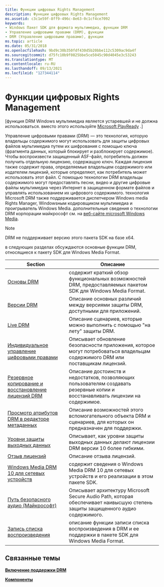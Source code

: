 ```yaml
---
title: Функции цифровых Rights Management
description: Функции цифровых Rights Management
ms.assetid: c3c1e59f-8ff9-496c-8e63-0c1cf4ce7092
keywords:
- Windows Пакет SDK для формата мультимедиа, функции DRM
- Управление цифровыми правами (DRM), функции
- DRM (Управление цифровыми правами), функции
ms.topic: article
ms.date: 05/31/2018
ms.openlocfilehash: 9bd9c30b350fdf430d5b20bbe112c5309ac9da4f
ms.sourcegitcommit: d75fc10b9f0825bbe5ce5045c90d4045e3c53243
ms.translationtype: MT
ms.contentlocale: ru-RU
ms.lasthandoff: 09/13/2021
ms.locfileid: "127344114"
---
```

# <a name="digital-rights-management-features"></a>Функции цифровых Rights Management

\[функция DRM Windows мультимедиа является устаревшей и не должна использоваться. вместо этого используйте [Microsoft PlayReady](/windows/uwp/audio-video-camera/playready-client-sdk) .\]

Управление цифровыми правами (DRM) — это технология, которую владельцы содержимого могут использовать для защиты цифровых файлов мультимедиа путем их шифрования с помощью ключа (фрагмента данных, который блокирует и разблокирует содержимое). Чтобы воспроизвести защищенный ASF-файл, потребитель должен получить отдельную лицензию, содержащую ключ. Каждая лицензия также содержит права, определяемые владельцем содержимого или издателем лицензий, которые определяют, как потребитель может использовать этот файл. С помощью технологии DRM владельцы содержимого могут предоставлять песни, видео и другие цифровые файлы мультимедиа через Интернет в защищенном формате файлов и управлять использованием их цифрового содержимого. технология Microsoft DRM также поддерживается диспетчером Windows media Rights Manager, Windowsным кодировщиком мультимедиа и проигрыватель Windows Media. дополнительные сведения о технологии DRM корпорации майкрософт см. на [веб-сайте microsoft Windows Media](https://support.microsoft.com/help/17946/windows-media).

> [!Note]  
> DRM не поддерживает версию этого пакета SDK на базе x64.

 

в следующих разделах обсуждаются основные функции DRM, относящиеся к пакету SDK для Windows Media Format.



| Section                                                                                            | Описание                                                                                                                          |
|----------------------------------------------------------------------------------------------------|--------------------------------------------------------------------------------------------------------------------------------------|
| [Основы DRM](drm-basics.md)                                                                       | содержит краткий обзор функциональных возможностей DRM, предоставляемых пакетом SDK для Windows Media Format.                                         |
| [Версии DRM](drm-versions.md)                                                                   | Описание основных различий между версиями защиты DRM, доступными для приложений.                                     |
| [Live DRM](live-drm.md)                                                                           | Описание сценариев, которые можно выполнить с помощью "на лету" защиты DRM.                                                                |
| [Индивидуальное управление цифровыми правами](drm-individualization.md)                                                 | Описывает обновление безопасности приложения, которое могут потребоваться владельцам содержимого DRM или поставщикам лицензий.                                   |
| [Резервное копирование и восстановление лицензий DRM](backing-up-and-restoring-of-drm-licenses.md)           | Описание достоинств и недостатков, позволяющих пользователям создавать резервные копии и восстанавливать лицензии на содержимое.                                       |
| [Просмотр атрибутов DRM в редакторе метаданных](viewing-drm-attributes-in-the-metadata-editor.md) | Описание возможностей этого вспомогательного объекта DRM и сценариев, для которых он предназначен для поддержки.                                   |
| [Уровни защиты выходных данных](output-protection-levels.md)                                           | Описывает, как уровни защиты выходных данных делают лицензии DRM версии 10 более гибкими.                                                   |
| [Отзыв лицензий](license-revocation.md)                                                       | Описание отзыва лицензий.                                                                                                        |
| [Windows Media DRM 10 для сетевых устройств](windows-media-drm-10-for-network-devices.md)           | содержит сведения о Windows Media DRM 10 для сетевых устройств и его реализации в этом пакете SDK.                                              |
| [Путь безопасного аудио (Майкрософт)](microsoft-secure-audio-path--deprecated.md)                         | Описывает архитектуру Microsoft Secure Audio Path, которая обеспечивает наивысшую степень защиты защищенного аудио содержимого. |
| [Запись списка воспроизведения](playlist-burning.md)                                                           | описание функции записи списка воспроизведения в DRM и ее поддержки в пакете SDK для Windows Media Format.                               |



 

## <a name="related-topics"></a>Связанные темы

<dl> <dt>

[**Включение поддержки DRM**](enabling-drm-support.md)
</dt> <dt>

[**Компоненты**](features.md)
</dt> </dl>

 

 